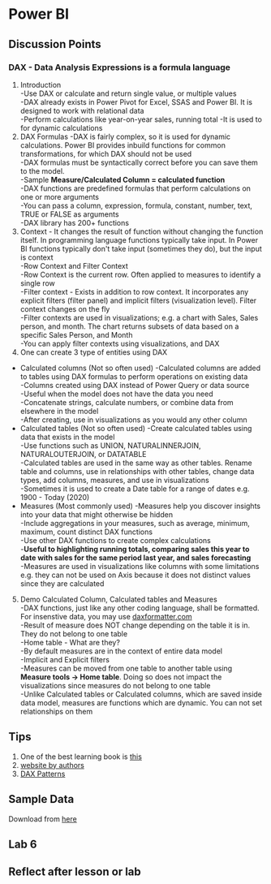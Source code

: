 # Power BI

## Discussion Points
### DAX - Data Analysis Expressions is a formula language
1. Introduction  
-Use DAX or calculate and return single value, or multiple values  
-DAX already exists in Power Pivot for Excel, SSAS and Power BI. It is designed to work with relational data  
-Perform calculations like year-on-year sales, running total 
-It is used to for dynamic calculations  
2. DAX Formulas
-DAX is fairly complex, so it is used for dynamic calculations. Power BI provides inbuild functions for common transformations, for which DAX should not be used  
-DAX formulas must be syntactically correct before you can save them to the model.  
-Sample **Measure/Calculated Column = calculated function**  
-DAX functions are predefined formulas that perform calculations on one or more arguments  
-You can pass a column, expression, formula, constant, number, text, TRUE or FALSE as arguments  
-DAX library has 200+ functions  
3. Context - It changes the result of function without changing the function itself. In programming language functions typically take input. In Power BI functions typically don't take input (sometimes they do), but the input is context  
-Row Context and Filter Context  
-Row Context is the current row. Often applied to measures to identify a single row  
-Filter context - Exists in addition to row context. It incorporates any explicit filters (filter panel) and implicit filters (visualization level). Filter context changes on the fly  
-Filter contexts are used in visualizations; e.g. a chart with Sales, Sales person, and month. The chart returns subsets of data based on a specific Sales Person, and Month  
-You can apply filter contexts using visualizations, and DAX  
4. One can create 3 type of entities using DAX  
- Calculated columns  (Not so often used)
-Calculated columns are added to tables using DAX formulas to perform operations on existing data  
-Columns created using DAX instead of Power Query or data source  
-Useful when the model does not have the data you need  
-Concatenate strings, calculate numbers, or combine data from elsewhere in the model  
-After creating, use in visualizations as you would any other column  
- Calculated tables  (Not so often used)
-Create calculated tables using data that exists in the model  
-Use functions such as UNION, NATURALINNERJOIN, NATURALOUTERJOIN, or DATATABLE  
-Calculated tables are used in the same way as other tables. Rename table and columns, use in relationships with other tables, change data types, add columns, measures, and use in visualizations  
-Sometimes it is used to create a Date table for a range of dates e.g. 1900 - Today (2020)  
- Measures (Most commonly used)
-Measures help you discover insights into your data that might otherwise be hidden  
-Include aggregations in your measures, such as average, minimum, maximum, count distinct DAX functions  
-Use other DAX functions to create complex calculations  
-**Useful to highlighting running totals, comparing sales this year to date with sales for the same period last year, and sales forecasting**  
-Measures are used in visualizations like columns with some limitations e.g. they can not be used on Axis because it does not distinct values since they are calculated
5. Demo Calculated Column, Calculated tables and Measures  
-DAX functions, just like any other coding language, shall be formatted. For insenstive data, you may use [daxformatter.com](https://www.daxformatter.com/)  
-Result of measure does NOT change depending on the table it is in. They do not belong to one table    
-Home table - What are they?  
-By default measures are in the context of entire data model  
-Implicit and Explicit filters  
-Measures can be moved from one table to another table using **Measure tools -> Home table**. Doing so does not impact the visualizations since measures do not belong to one table  
-Unlike Calculated tables or Calculated columns, which are saved inside data model, measures are functions which are dynamic. You can not set relationships on them  




## Tips  
1. One of the best learning book is [this](https://www.amazon.com/Definitive-Guide-DAX-intelligence-Microsoft-ebook/dp/B07TS4FPZM) 
2. [website by authors](https://www.sqlbi.com/)  
3. [DAX Patterns](https://www.daxpatterns.com/)

## Sample Data
Download from [here](https://docs.microsoft.com/en-us/power-bi/create-reports/sample-datasets)

## Lab 6


## Reflect after lesson or lab
